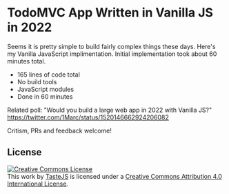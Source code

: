 # TodoMVC App Written in Vanilla JS in 2022

Seems it is pretty simple to build fairly complex things these days. Here's my Vanilla JavaScript implimentation. Initial implementation took about 60 minutes total.

- 165 lines of code total
- No build tools
- JavaScript modules
- Done in 60 minutes

Related poll: "Would you build a large web app in 2022 with Vanilla JS?" https://twitter.com/1Marc/status/1520146662924206082

Critism, PRs and feedback welcome!

## License

<a rel="license" href="http://creativecommons.org/licenses/by/4.0/deed.en_US"><img alt="Creative Commons License" style="border-width:0" src="http://i.creativecommons.org/l/by/4.0/80x15.png" /></a><br />This <span xmlns:dct="http://purl.org/dc/terms/" href="http://purl.org/dc/dcmitype/InteractiveResource" rel="dct:type">work</span> by <a xmlns:cc="http://creativecommons.org/ns#" href="http://sindresorhus.com" property="cc:attributionName" rel="cc:attributionURL">TasteJS</a> is licensed under a <a rel="license" href="http://creativecommons.org/licenses/by/4.0/deed.en_US">Creative Commons Attribution 4.0 International License</a>.
